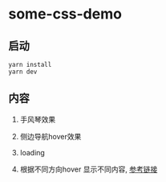 # some-css-demo

## 启动

```shell
yarn install
yarn dev
```

## 内容

1. 手风琴效果

2. 侧边导航hover效果

3. loading

4. 根据不同方向hover 显示不同内容,  [参考链接](https://chokcoco.github.io/CSS-Inspiration/#/./pesudo/pesudo-boundary-judge)
